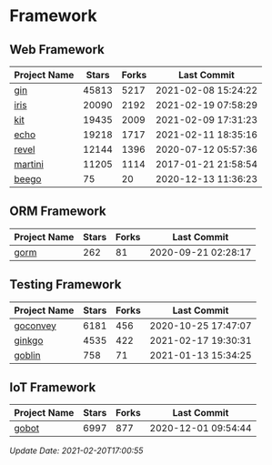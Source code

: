 # Framework

## Web Framework
| Project Name | Stars | Forks | Last Commit |
| ------------ | ----- | ----- | ----------- |
| [gin](https://github.com/gin-gonic/gin) | 45813 | 5217 | 2021-02-08 15:24:22 |
| [iris](https://github.com/kataras/iris) | 20090 | 2192 | 2021-02-19 07:58:29 |
| [kit](https://github.com/go-kit/kit) | 19435 | 2009 | 2021-02-09 17:31:23 |
| [echo](https://github.com/labstack/echo) | 19218 | 1717 | 2021-02-11 18:35:16 |
| [revel](https://github.com/revel/revel) | 12144 | 1396 | 2020-07-12 05:57:36 |
| [martini](https://github.com/go-martini/martini) | 11205 | 1114 | 2017-01-21 21:58:54 |
| [beego](https://github.com/astaxie/beego) | 75 | 20 | 2020-12-13 11:36:23 |

## ORM Framework
| Project Name | Stars | Forks | Last Commit |
| ------------ | ----- | ----- | ----------- |
| [gorm](https://github.com/jinzhu/gorm) | 262 | 81 | 2020-09-21 02:28:17 |

## Testing Framework
| Project Name | Stars | Forks | Last Commit |
| ------------ | ----- | ----- | ----------- |
| [goconvey](https://github.com/smartystreets/goconvey) | 6181 | 456 | 2020-10-25 17:47:07 |
| [ginkgo](https://github.com/onsi/ginkgo) | 4535 | 422 | 2021-02-17 19:30:31 |
| [goblin](https://github.com/franela/goblin) | 758 | 71 | 2021-01-13 15:34:25 |

## IoT Framework
| Project Name | Stars | Forks | Last Commit |
| ------------ | ----- | ----- | ----------- |
| [gobot](https://github.com/hybridgroup/gobot) | 6997 | 877 | 2020-12-01 09:54:44 |

*Update Date: 2021-02-20T17:00:55*